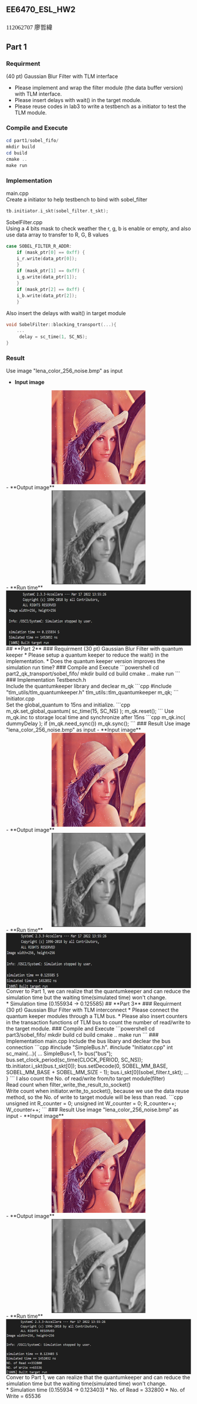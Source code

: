 ## **EE6470_ESL_HW2**
### <span style="font-family: '標楷體'; font-weight: lighter;">112062707 廖哲緯</span> 
## **Part 1**
### Requirment
(40 pt) Gaussian Blur Filter with TLM interface
* Please implement and wrap the filter module (the data buffer version) with TLM interface.
* Please insert delays with wait() in the target module.
* Please reuse codes in lab3 to write a testbench as a initiator to test the TLM module.
### Compile and Execute
```powershell
cd part1/sobel_fifo/
mkdir build
cd build
cmake ..
make run
```
### Implementation
main.cpp<br>
Create a initiator to help testbench to bind with sobel_filter
```cpp
tb.initiator.i_skt(sobel_filter.t_skt);
```
SobelFilter.cpp<br>
Using a 4 bits mask to check weather the r, g, b is enable or empty, and also use data array to transfer to R, G, B values
```cpp
case SOBEL_FILTER_R_ADDR:
    if (mask_ptr[0] == 0xff) {
    i_r.write(data_ptr[0]);  
    }
    if (mask_ptr[1] == 0xff) {
    i_g.write(data_ptr[1]);
    }
    if (mask_ptr[2] == 0xff) {
    i_b.write(data_ptr[2]);
    }
```
Also insert the delays with wait() in target module
```cpp
void SobelFilter::blocking_transport(...){
    ...
     delay = sc_time(1, SC_NS);
}
```
### Result
Use image "lena_color_256_noise.bmp" as input
- **Input image** 
<img src="images/p1_lena_color_256_noise.bmp" alt="Local Image" width="256" height="256" style="display: block; margin: 0 auto;">
- **Output image** 
<img src="images/p1_out.bmp" alt="Local Image" width="256" height="256" style="display: block; margin: 0 auto;">
- **Run time** 
<img src="images/p1_run_time.png" alt="Local Image" width="600" height="150" style="display: block; margin: 0 auto;">
## **Part 2**
### Requirment
(30 pt) Gaussian Blur Filter with quantum keeper
* Please setup a quantum keeper to reduce the wait() in the implementation.
* Does the quantum keeper version improves the simulation run time?
### Compile and Execute
```powershell
cd part2_qk_transport/sobel_fifo/
mkdir build
cd build
cmake ..
make run
```
### Implementation
Testbench.h<br>
Include the quantumkeeper library and declear m_qk
```cpp
#include "tlm_utils/tlm_quantumkeeper.h"
tlm_utils::tlm_quantumkeeper m_qk;
```
Initiator.cpp<br>
Set the global_quantum to 15ns and initialize.
```cpp
m_qk.set_global_quantum( sc_time(15, SC_NS) );
m_qk.reset();
```
Use m_qk.inc to storage local time and synchronize after 15ns
```cpp
m_qk.inc( dummyDelay );
if (m_qk.need_sync()) m_qk.sync();
```
### Result
Use image "lena_color_256_noise.bmp" as input
- **Input image** 
<img src="images/p1_lena_color_256_noise.bmp" alt="Local Image" width="256" height="256" style="display: block; margin: 0 auto;">
- **Output image** 
<img src="images/p2_out.bmp" alt="Local Image" width="256" height="256" style="display: block; margin: 0 auto;">
- **Run time** 
<img src="images/p2_run_time.png" alt="Local Image" width="600" height="150" style="display: block; margin: 0 auto;">
Conver to Part 1, we can realize that the quantumkeeper and can reduce the simulation time but the waiting time(simulated time) won't change.<br>
* Simulation time
(0.155934 -> 0.125585)
## **Part 3**
### Requirment
(30 pt) Gaussian Blur Filter with TLM interconnect
* Please connect the quantum keeper modules through a TLM bus.
* Please also insert counters in the transaction functions of TLM bus to count the number of read/write to the target module.
### Compile and Execute
```powershell
cd part3/sobel_fifo/
mkdir build
cd build
cmake ..
make run
```
### Implementation
main.cpp
Include the bus libary and declear the bus connection
```cpp
#include "SimpleBus.h".
#include "Initiator.cpp"
int sc_main(...){
    ...
    SimpleBus<1, 1> bus("bus");
    bus.set_clock_period(sc_time(CLOCK_PERIOD, SC_NS));
    tb.initiator.i_skt(bus.t_skt[0]);
    bus.setDecode(0, SOBEL_MM_BASE, SOBEL_MM_BASE + SOBEL_MM_SIZE - 1);
    bus.i_skt[0](sobel_filter.t_skt);
    ...
}
```
I also count the No. of read/write from/to target module(filter)<br>
Read count when filter_write_the_result_to_socket()<br>
Write count when initiator.write_to_socket(), because we use the data reuse method, so the No. of write to target module will be less than read. 
```cpp
unsigned int R_counter = 0;
unsigned int W_counter = 0;
R_counter++;
W_counter++;
```
### Result
Use image "lena_color_256_noise.bmp" as input
- **Input image** 
<img src="images/p1_lena_color_256_noise.bmp" alt="Local Image" width="256" height="256" style="display: block; margin: 0 auto;">
- **Output image** 
<img src="images/p3_out.bmp" alt="Local Image" width="256" height="256" style="display: block; margin: 0 auto;">
- **Run time** 
<img src="images/p3_run_time.png" alt="Local Image" width="600" height="150" style="display: block; margin: 0 auto;">
Conver to Part 1, we can realize that the quantumkeeper and can reduce the simulation time but the waiting time(simulated time) won't change.<br>
* Simulation time
(0.155934 -> 0.123403)
* No. of Read = 332800
* No. of Write = 65536